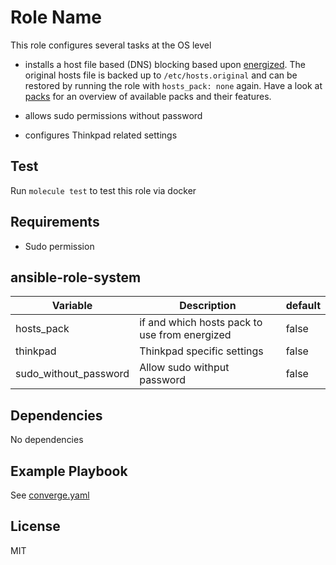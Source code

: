 # Role Name

This role configures several tasks at the OS level

- installs a host file based (DNS) blocking based upon [energized](https://energized.pro/). The original hosts file is backed up to `/etc/hosts.original` and can be restored by running the role with `hosts_pack: none` again. Have a look at [packs](https://block.energized.pro/) for an overview of available packs and their features.

- allows sudo permissions without password

- configures Thinkpad related settings

## Test

Run `molecule test` to test this role via docker

## Requirements

- Sudo permission

## ansible-role-system

| Variable              | Description                                   | default |
| --------------------- | --------------------------------------------- | ------- |
| hosts_pack            | if and which hosts pack to use from energized | false   |
| thinkpad              | Thinkpad specific settings                    | false   |
| sudo_without_password | Allow sudo withput password                   | false   |

## Dependencies

No dependencies

## Example Playbook

See [converge.yaml](https://github.com/Allaman/ansible-role-system/tree/master/molecule/default/converge.yml)

## License

MIT
